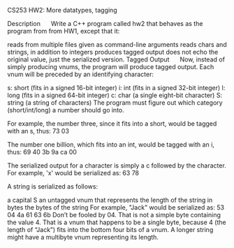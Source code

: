 CS253 HW2: More datatypes, tagging                

Description                
Write a C++ program called hw2 that behaves as the program from from HW1, except that it:

reads from multiple files given as command-line arguments
reads chars and strings, in addition to integers
produces tagged output
does not echo the original value, just the serialized version.
Tagged Output                
Now, instead of simply producing vnums, the program will produce tagged output. Each vnum will be preceded by an identifying character:

s: short (fits in a signed 16-bit integer)
i: int (fits in a signed 32-bit integer)
l: long (fits in a signed 64-bit integer)
c: char (a single eight-bit character)
S: string (a string of characters)
The program must figure out which category (short/int/long) a number should go into.                 

For example, the number three, since it fits into a short, would be tagged with an s, thus: 73 03                 

The number one billion, which fits into an int, would be tagged with an i, thus: 69 40 3b 9a ca 00                 

The serialized output for a character is simply a c followed by the character. For example, 'x' would be serialized as: 63 78                 

A string is serialized as follows:

a capital S
an untagged vnum that represents the length of the string in bytes
the bytes of the string
For example, "Jack" would be serialized as: 53 04 4a 61 63 6b 
Don’t be fooled by 04. That is not a simple byte containing the value 4. That is a vnum that happens to be a single byte, because 4 (the length of “Jack”) fits into the bottom four bits of a vnum. A longer string might have a multibyte vnum representing its length.                 
